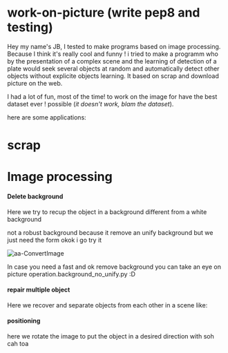 # work-on-picture (write pep8 and testing)

Hey my name's JB, I tested to make programs based on image processing. Because I think it's really cool and funny ! i tried to make a programm who by the presentation of a complex scene and the learning of detection of a plate would seek several objects at random and automatically detect other objects without explicite objects learning. It based on scrap and download picture on the web. 

I had a lot of fun, most of the time! to work on the image for have the best dataset ever ! possible (<em>it doesn't work, blam the dataset</em>).


here are some applications:





<h1>scrap</h1>


<h1>Image processing</h1>


<h4>Delete background</h4>

Here we try to recup the object in a background different from a white background 

not a robust background because it remove an unify background but we just need the form okok i go try it

![aa-ConvertImage](https://user-images.githubusercontent.com/54853371/67151961-803a4d00-f2ce-11e9-8b6c-12888f8b0f5c.png)


In case you need a fast and ok remove background you can take an eye on picture operation.background_no_unify.py :D





<h4>repair multiple object</h4>

Here we recover and separate objects from each other in a scene like:


<h4>positioning</h4>

here we rotate the image to put the object in a desired direction with soh cah toa

